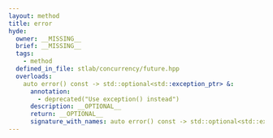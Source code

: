 ```yaml
---
layout: method
title: error
hyde:
  owner: __MISSING__
  brief: __MISSING__
  tags:
    - method
  defined_in_file: stlab/concurrency/future.hpp
  overloads:
    auto error() const -> std::optional<std::exception_ptr> &:
      annotation:
        - deprecated("Use exception() instead")
      description: __OPTIONAL__
      return: __OPTIONAL__
      signature_with_names: auto error() const -> std::optional<std::exception_ptr> &
---
```

